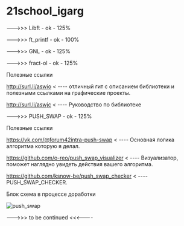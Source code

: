 # 21school_igarg
--->>> Libft - ok - 125%

--->>> ft_printf - ok - 100%

--->>> GNL - ok - 125%

--->>> fract-ol - ok - 125%

Полезные ссылки 

http://surl.li/aswio < ----  отличный гит с описанием библиотеки и полезными ссылками на графические проекты.

http://surl.li/aswjc < ----  Руководство по библиотеке

--->>> PUSH_SWAP - ok - 125%

Полезные ссылки 

https://vk.com/@forum42intra-push-swap    < ----  Основная логика алгоритма которую я делал.

https://github.com/o-reo/push_swap_visualizer  < ---- Визуализатор, поможет наглядно увидеть действия вашего алгоритма.

https://github.com/ksnow-be/push_swap_checker < ---- PUSH_SWAP_CHECKER.

Блок схема в процессе доработки

![push_swap](https://user-images.githubusercontent.com/81097405/141448315-559f9874-cca3-433e-b90d-ebdcb2565af6.jpeg)

--->>> to be continued <<<----
